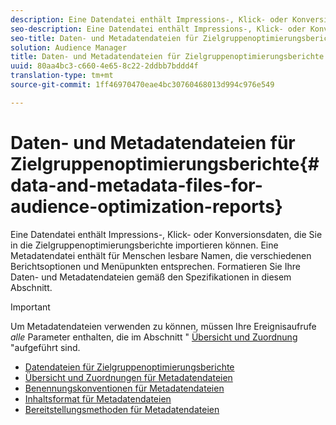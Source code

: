 ```yaml
---
description: Eine Datendatei enthält Impressions-, Klick- oder Konversionsdaten, die Sie in die Zielgruppenoptimierungsberichte importieren können. Eine Metadatendatei enthält für Menschen lesbare Namen, die verschiedenen Berichtsoptionen und Menüpunkten entsprechen. Formatieren Sie Ihre Daten- und Metadatendateien gemäß den Spezifikationen in diesem Abschnitt.
seo-description: Eine Datendatei enthält Impressions-, Klick- oder Konversionsdaten, die Sie in die Zielgruppenoptimierungsberichte importieren können. Eine Metadatendatei enthält für Menschen lesbare Namen, die verschiedenen Berichtsoptionen und Menüpunkten entsprechen. Formatieren Sie Ihre Daten- und Metadatendateien gemäß den Spezifikationen in diesem Abschnitt.
seo-title: Daten- und Metadatendateien für Zielgruppenoptimierungsberichte
solution: Audience Manager
title: Daten- und Metadatendateien für Zielgruppenoptimierungsberichte
uuid: 80aa4bc3-c660-4e65-8c22-2ddbb7bddd4f
translation-type: tm+mt
source-git-commit: 1ff46970470eae4bc30760468013d994c976e549

---
```



# Daten- und Metadatendateien für Zielgruppenoptimierungsberichte{#data-and-metadata-files-for-audience-optimization-reports}

Eine Datendatei enthält Impressions-, Klick- oder Konversionsdaten, die Sie in die Zielgruppenoptimierungsberichte importieren können. Eine Metadatendatei enthält für Menschen lesbare Namen, die verschiedenen Berichtsoptionen und Menüpunkten entsprechen. Formatieren Sie Ihre Daten- und Metadatendateien gemäß den Spezifikationen in diesem Abschnitt.

>[!IMPORTANT]
>
>Um Metadatendateien verwenden zu können, müssen Ihre Ereignisaufrufe *alle* Parameter enthalten, die im Abschnitt " [Übersicht und Zuordnung](../../../reporting/audience-optimization-reports/metadata-files-intro/metadata-file-overview.md) "aufgeführt sind.

* [Datendateien für Zielgruppenoptimierungsberichte](/help/using/reporting/audience-optimization-reports/metadata-files-intro/datafiles-intro.md)
* [Übersicht und Zuordnungen für Metadatendateien](/help/using/reporting/audience-optimization-reports/metadata-files-intro/metadata-file-overview.md)
* [Benennungskonventionen für Metadatendateien](/help/using/reporting/audience-optimization-reports/metadata-files-intro/metadata-file-names.md)
* [Inhaltsformat für Metadatendateien](/help/using/reporting/audience-optimization-reports/metadata-files-intro/metadata-file-contents.md)
* [Bereitstellungsmethoden für Metadatendateien](/help/using/reporting/audience-optimization-reports/metadata-files-intro/metadata-delivery-methods.md)
